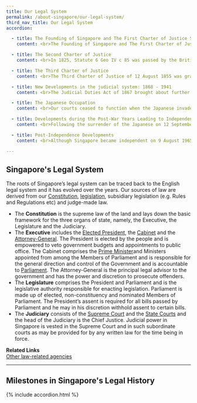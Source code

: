 ```yaml
---
title: Our Legal System
permalink: /about-singapore/our-legal-system/
third_nav_title: Our Legal System
accordion:

  - title: The Founding of Singapore and The First Charter of Justice Singapore
    content: <br>The Founding of Singapore and The First Charter of Justice Singapore was founded on 6 February 1819, when a treaty of friendship and alliance was signed by Sir Thomas Stamford Raffles, Sultan Hussein of Johor and Temenggong Abdu'r Rahman. In 1807, the Crown granted the East India Company the First Charter of Justice, which set up a Court of Judicature in Penang.

  - title: The Second Charter of Justice
    content: <br>In 1825, Statute 6 Geo IV c 85 was passed by the British Parliament, enabling the King to make provision for the administration of justice in the British colonies of Singapore and Malacca. These, together with the Prince of Wales' Island (now known as 'Penang') formed the Straits Settlements. <br>The Second Charter of Justice was issued on 27 November 1826. This Charter abolished the Recorder's Court, which served only the Prince of Wales' Island, and established the Court of Judicature of Prince of Wales' Island, Singapore and Malaya.<br>In criminal proceedings, the court was "to administer criminal justice in such­ Manner and Form" as the courts in England, with "due attention being (given) to the several Religions, Manners and Usages of the native Inhabitants". The court was to "give and pass Judgment and Sentence according to Justice and Right" in civil proceedings. <br>The Governor and the Resident Councillor acted as two judges of the court. The third judge was the Recorder, who was based on the Prince of Wales' Island and had to travel on circuit to Malacca and Singapore from his home base. He was assisted in his duties by the Resident Councillors and the Governor, who sat as lay Judges.

  - title: The Third Charter of Justice
    content: <br>The Third Charter of Justice of 12 August 1855 was granted to cope with the increase in the judicial workload which resulted from Singapore's rapid development.<br>Under the Third Charter of Justice, the Court of Judicature was reorganised into two divisions. The first division had jurisdiction over Singapore and Malacca and comprised the Recorder of Singapore, the Governor and the Resident Councillors of Singapore and Malacca. The second division had jurisdiction over the Prince of Wales' Island and Province Wellesley, and comprised the Recorder of Prince of Wales' Island, the Governor and the Resident Councillor of the Prince of Wales' Island.

  - title: New Developments in the judicial system: 1868 - 1941
    content: <br>The Judicial Duties Act of 1867 brought about further changes to our judicial system. The Governor of the Straits Settlements ceased to be a Judge of the Court of Judicature, although the Resident Councillors continued to sit under their new title of Lieutenant-Governors. <br>This Act also changed the titles of other officers: the "Recorder of Singapore" became the "Chief Justice of the Straits Settlements" while the "Recorder of Prince of Wales' Island" became the "Judge of Prince of Wales' Island". Sir Peter Benson Maxwell, then the Recorder of Singapore, became the first Chief Justice of The Straits Settlements in 1867.<br>The Supreme Court Ordinance 1868 abolished the Court of Judicature of Prince of Wales' Island, Singapore and Malacca, replacing it with the Supreme Court of the Straits Settlements.<br>In turn, the Courts Ordinance of 1873 reconstituted the Court, so that it now consisted of the Chief Justice, the Judge of Penang, a Senior and a Junior Puisne Judge. One division of the Court sat in Singapore and Malacca, whilst another sat in Penang. In addition, the Ordinance conferred on the Supreme Court of the Straits Settlements the jurisdiction to sit as a Court of Appeal, with final appeals lying to the Judicial Committee of the Privy Council. Previously, appeals had lain only to the King-in-Council. <br>Further changes to the structure of the judicial system were brought by the Courts Ordinance of 1878. This Ordinance was passed in response to the United Kingdom Judicature Acts of 1873-75, which modified the court structure in England. Under the Ordinance, the jurisdiction for the Supreme Court of the Straits Settlements was brought in line with that of the new English High Court. <br>The Courts Ordinance of 1907 allowed Judicial Commissioners of the Federated Malay States to be appointed from time to time to perform the duties of a Judge of the Supreme Court of the Straits Settlements. <br>The Court of Criminal Appeal Ordinance came into force on 1 September 1934 to provide for the establishment of a Court of Criminal Appeal. This was necessary as, up till then, the Court of Appeal had exercised only appellate civil jurisdiction.

  - title: The Japanese Occupation
    content: <br>Our courts ceased to function when the Japanese invaded Singapore in 1942 and established a Military Court of Justice to administer Military Ordinances and the laws of the Japanese army.<br>The courts were re-opened by a Proclamation dated 27 May 1942, which stated that the courts were to follow the former system of laws insofar as they did not interfere with the Military Administration. <br>The Syonan Supreme Court or "Syonan Koto-Hoin" was opened on 29 May 1942. A court of appeal was also created, but it never sat.<br>

  - title: Developments during the Post-War Years Leading to Independence
    content: <br>Following the surrender of the Japanese on 12 September 1945, Singapore was temporarily administered by the British Military Administration. The British Military Administration proclaimed that all Japanese Proclamations and Decrees ceased to have effect, and that "all laws and customs existing immediately prior to the Japanese occupation will be respected". <br>The British Military Administration came to an end on 31 March 1946. The Straits Settlements were disbanded and Singapore was made a separate Crown Colony on 1 April 1946. The Supreme Court, consisting of a High Court and a Court of Appeal, was constituted by the Singapore Colony Order in Council. The Court of Criminal Appeal continued to function. Final appeals lay to the Judicial Committee of the Privy Council in England. <br>On 2 May 1955, Mr Tan Ah Tah became the first local-born person to be appointed a Judge of the Supreme Court. Mr Frederick Arthur Chua (appointed on 15 February 1957) and Mr Wee Chong Jin (appointed on 15 August 1957) were appointed thereafter. Mr Wee Chong Jin was also the first local-born member of the Singapore Bar to be appointed to the Supreme Court Bench. Mr Tan Ah Tah and Mr Frederick Arthur Chua were both from the Colonial Legal Service.<br>On 5 January 1963, Mr Wee Chong Jin became the first Asian to be appointed the Chief Justice of the State of Singapore. His appointment marked a break in the long-standing tradition (since 1867) of appointing British Chief Justices for Singapore, the last of whom was Sir Alan Rose.<br>Singapore's judicial system was altered once again following her merger with Malaysia on 16 September 1963. The Federation of Malaya Act came into force on 16 September 1963, establishing the Federal Court of Malaysia and the structure of the Malaysian judicial system. The Malaysian Courts of Judicature Act 1964 repealed the provisions relating to the Singapore Supreme Court in Singapore's Courts Ordinance as well as the whole of the Singapore's Court of Criminal Appeal Ordinance. The Supreme Court of the Colony of Singapore was replaced by the High Court of Malaysia in Singapore, while the Court of Appeal was assimilated into the Federal Court. The Judicial Committee of the Privy Council continued to be the final appellate court.

  - title: Post-Independence Developments
    content: <br>Although Singapore became independent on 9 August 1965, the ties between the judicial systems of Singapore and Malaysia were not severed until 1969. The Supreme Court of Judicature Act 1969, re-established the Supreme Court of Singapore, comprising the High Court, the Court of Appeal and the Court of Criminal Appeal. <br>Jury trials were abolished in 1969, by an amendment to the Criminal Procedure Code which provided for trials of capital offences to be heard by two judges. This arrangement continued until 18 April 1992, when the Criminal Procedure Code was amended to allow for trials of capital offences to be heard before a single Judge.<br>The next important milestone for Singapore's judicial system was the introduction of Judicial Commissioners to the Supreme Court Bench, with the first Judicial Commissioner, Mr Chan Sek Keong, being appointed on 1 July 1986. A Judicial Commissioner is appointed for specific periods of time and may exercise the powers and perform the functions of a Judge. In this capacity, he enjoys the same immunities as a Judge.<br>On 28 September 1990, Mr Wee Chong Jin retired as Chief Justice, and Mr Yong Pung How, took over as the head of the Judiciary.<br>The first female to be appointed to the Supreme Court Bench was Ms Lai Siu Chiu, who was appointed a Judicial Commissioner on 2 May 1991. Thereafter, Ms Judith Prakash was appointed a Judicial Commissioner on 1 April 1992. They were appointed Judges of the High Court on 2 May 1994 and 1 April 1995 respectively. <br>In 1993, the existing appellate court, which comprised the Court of Appeal and the Court of Criminal Appeal, was reconstituted into a single Court of Appeal for both civil and criminal appeals. The present Court of Appeal normally comprises the Chief Justice and the Judges of Appeal, who rank above the High Court judges. A Judge of the High Court may also, on the request of the Chief Justice, sit as a Judge of the Court of Appeal.<br>The first Judges of Appeal to be appointed were Justice M Karthigesu and Justice L P Thean, both of whom were appointed as Judges of Appeal on 1 July 1993.<br>(Source: Content is adapted from the websites of Ministry of Law and Supreme Court of Singapore)

---
```



## Singapore's Legal System

The roots of Singapore’s legal system can be traced back to the English legal system and it has evolved over the years. Our sources of law are derived from our  [Constitution](https://sso.agc.gov.sg/Act/CONS1963),  [legislation](https://sso.agc.gov.sg/), subsidiary legislation (e.g. Rules and Regulations etc) and judge-made law.

-   The  **Constitution**  is the supreme law of the land and lays down the basic framework for the three organs of state, namely, the Executive, the Legislature and the Judiciary.
-   The  **Executive**  includes the  [Elected President](https://www.istana.gov.sg/), the  [Cabinet](https://www.pmo.gov.sg/the-cabinet)  and the  [Attorney-General](https://www.agc.gov.sg/). The President is elected by the people and is empowered to veto government budgets and appointments to public office. The Cabinet comprises the  [Prime Minister](https://www.pmo.gov.sg/)and Ministers appointed from among the Members of Parliament and is responsible for the general direction and control of the Government and is accountable to  [Parliament](https://www.parliament.gov.sg/). The Attorney-General is the principal legal advisor to the government and has the power and discretion to prosecute offenders.
-   The  **Legislature**  comprises the President and Parliament and is the legislative authority responsible for enacting legislation. Parliament is made up of elected, non-constituency and nominated Members of Parliament. The President’s assent is required for all bills passed by Parliament and he may in his discretion withhold assent to certain bills.
-   The  **Judiciary**  consists of the  [Supreme Court](https://www.supremecourt.gov.sg/)  and the  [State Courts](https://www.statecourts.gov.sg/)  and the head of the Judiciary is the Chief Justice. Judicial power in Singapore is vested in the Supreme Court and in such subordinate courts as may be provided for by any written law for the time being in force.

  

**Related Links**  
[Other law-related agencies](https://www.mlaw.gov.sg/about-us/our-legal-system/queries-under-other-law-related-agencies/)




---
## Milestones in Singapore's Legal History 

{% include accordion.html %}  



